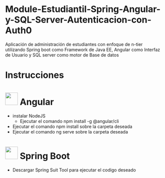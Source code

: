 # Module-Estudiantil-Spring-Angular-y-SQL-Server-Autenticacion-con-Auth0
Aplicación de administración de estudiantes con enfoque de n-tier utilizando Spring boot como Framework de Java EE, Angular como Interfaz de Usuario y SQL server como motor de Base de datos 

# Instrucciones 
# <img src="https://angular.io/assets/images/logos/angularjs/AngularJS-Shield.svg" height="40"> Angular
  - instalar NodeJS 
    - Ejecutar el comando npm install -g @angular/cli
  - Ejecutar el comando npm install sobre la carpeta deseada 
  - Ejecutar el comando ng serve sobre la carpeta deseada 
# <img src="https://miro.medium.com/max/856/1*O68LbDvD5Dcsnez73M7v4Q.png" height="40"> Spring Boot
  - Descargar Spring Suit Tool para ejecutar el codigo deseado 
  

